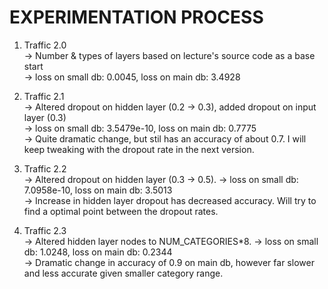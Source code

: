 # EXPERIMENTATION PROCESS  
  
1. Traffic 2.0  
    -> Number & types of layers based on lecture's source code as a base start  
    -> loss on small db: 0.0045, loss on main db: 3.4928  
  
2. Traffic 2.1  
    -> Altered dropout on hidden layer (0.2 -> 0.3),
       added dropout on input layer (0.3)  
    -> loss on small db: 3.5479e-10, loss on main db: 0.7775  
    -> Quite dramatic change, but stil has an accuracy of about 0.7. I will keep
       tweaking with the dropout rate in the next version.

3. Traffic 2.2  
    -> Altered dropout on hidden layer (0.3 -> 0.5).
    -> loss on small db: 7.0958e-10, loss on main db: 3.5013  
    -> Increase in hidden layer dropout has decreased accuracy. Will try to find a optimal point between the dropout rates.
  
4. Traffic 2.3  
    -> Altered hidden layer nodes to NUM_CATEGORIES*8.
    -> loss on small db: 1.0248, loss on main db: 0.2344  
    -> Dramatic change in accuracy of 0.9 on main db, however far slower and less accurate given smaller category range.  
